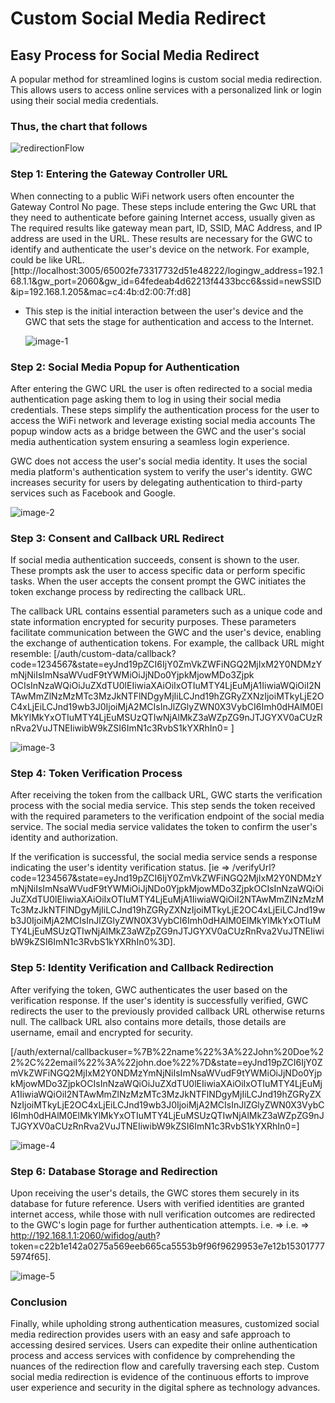 # Custom Social Media Redirect
 
## Easy Process for Social Media Redirect

A popular method for streamlined logins is custom social media redirection. This allows users to access online services with a personalized link or login using their social media credentials.

### Thus, the chart that follows

 ![redirectionFlow](https://github.com/Nancypatel1103/ComplianceClient/assets/153616269/7d793824-4d42-41f1-ac24-1d10a88cdea0)   

### Step 1: Entering the Gateway Controller URL

When connecting to a public WiFi network users often encounter the Gateway Control No page. These steps include entering the Gwc URL that they need to authenticate before gaining Internet access, usually given as The required results like gateway mean part, ID, SSID, MAC Address, and IP address are used in the URL. These results are necessary for the GWC to identify and authenticate the user's device on the network. For example, could be like URL.  [http://localhost:3005/65002fe73317732d51e48222/logingw_address=192.168.1.1&gw_port=2060&gw_id=64fedeab4d62213f4433bcc6&ssid=newSSID&ip=192.168.1.205&mac=c4:4b:d2:00:7f:d8]

- This step is the initial interaction between the user's device and the GWC that sets the stage for authentication and access to the Internet.

  ![image-1](https://github.com/Nancypatel1103/ComplianceClient/assets/153616269/670814db-6f3f-4532-a79d-52493b86d32b)

### Step 2: Social Media Popup for Authentication

After entering the GWC URL the user is often redirected to a social media authentication page asking them to log in using their social media credentials. These steps simplify the authentication process for the user to access the WiFi network and leverage existing social media accounts The popup window acts as a bridge between the GWC and the user's social media authentication system ensuring a seamless login experience.

GWC does not access the user's social media identity. It uses the social media platform's authentication system to verify the user's identity. GWC increases security for users by delegating authentication to third-party services such as Facebook and Google.  

  ![image-2](https://github.com/Nancypatel1103/ComplianceClient/assets/153616269/e0abee1d-5e5e-4caa-acd3-da38c1bae28c)

### Step 3: Consent and Callback URL Redirect

If social media authentication succeeds, consent is shown to the user. These prompts ask the user to access specific data or perform specific tasks. When the user accepts the consent prompt the GWC initiates the token exchange process by redirecting the callback URL.

The callback URL contains essential parameters such as a unique code and state information encrypted for security purposes. These parameters facilitate communication between the GWC and the user's device, enabling the exchange of authentication tokens. For example, the callback URL might resemble: [/auth/custom-data/callback?code=1234567&state=eyJnd19pZCI6IjY0ZmVkZWFiNGQ2MjIxM2Y0NDMzYmNjNiIsImNsaWVudF9tYWMiOiJjNDo0YjpkMjowMDo3Zjpk
OCIsInNzaWQiOiJuZXdTU0lEIiwiaXAiOiIxOTIuMTY4LjEuMjA1IiwiaWQiOiI2NTAwMmZlNzMzMTc3MzJkNTFlNDgyMjIiLCJnd19hZGRyZXNzIjoiMTkyLjE2OC4xLjEiLCJnd19wb3J0IjoiMjA2MCIsInJlZGlyZWN0X3VybCI6Imh0dHAlM0ElMkYlMkYxOTIuMTY4LjEuMSUzQTIwNjAlMkZ3aWZpZG9nJTJGYXV0aCUzRnRva2VuJTNEIiwibW9kZSI6ImN1c3RvbS1kYXRhIn0= ]

   ![image-3](https://github.com/Nancypatel1103/ComplianceClient/assets/153616269/f52987bd-f1ec-4a7f-b731-beb64341b773)

### Step 4: Token Verification Process

After receiving the token from the callback URL, GWC starts the verification process with the social media service. This step sends the token received with the required parameters to the verification endpoint of the social media service. The social media service validates the token to confirm the user's identity and authorization.

If the verification is successful, the social media service sends a response indicating the user's identity verification status. [ie => /verifyUrl?code=1234567&state=eyJnd19pZCI6IjY0ZmVkZWFiNGQ2MjIxM2Y0NDMzYmNjNiIsImNsaWVudF9tYWMiOiJjNDo0YjpkMjowMDo3ZjpkOCIsInNzaWQiOiJuZXdTU0lEIiwiaXAiOiIxOTIuMTY4LjEuMjA1IiwiaWQiOiI2NTAwMmZlNzMzMTc3MzJkNTFlNDgyMjIiLCJnd19hZGRyZXNzIjoiMTkyLjE2OC4xLjEiLCJnd19wb3J0IjoiMjA2MCIsInJlZGlyZWN0X3VybCI6Imh0dHAlM0ElMkYlMkYxOTIuMTY4LjEuMSUzQTIwNjAlMkZ3aWZpZG9nJTJGYXV0aCUzRnRva2VuJTNEIiwibW9kZSI6ImN1c3RvbS1kYXRhIn0%3D].


### Step 5: Identity Verification and Callback Redirection

After verifying the token, GWC authenticates the user based on the verification response. If the user's identity is successfully verified, GWC redirects the user to the previously provided callback URL otherwise returns null. The callback URL also contains more details, those details are username, email and encrypted for security.

[/auth/external/callbackuser=%7B%22name%22%3A%22John%20Doe%22%2C%22email%22%3A%22john.doe%22%7D&state=eyJnd19pZCI6IjY0ZmVkZWFiNGQ2MjIxM2Y0NDMzYmNjNiIsImNsaWVudF9tYWMiOiJjNDo0YjpkMjowMDo3ZjpkOCIsInNzaWQiOiJuZXdTU0lEIiwiaXAiOiIxOTIuMTY4LjEuMjA1IiwiaWQiOiI2NTAwMmZlNzMzMTc3MzJkNTFlNDgyMjIiLCJnd19hZGRyZXNzIjoiMTkyLjE2OC4xLjEiLCJnd19wb3J0IjoiMjA2MCIsInJlZGlyZWN0X3VybCI6Imh0dHAlM0ElMkYlMkYxOTIuMTY4LjEuMSUzQTIwNjAlMkZ3aWZpZG9nJTJGYXV0aCUzRnRva2VuJTNEIiwibW9kZSI6ImN1c3RvbS1kYXRhIn0=]

  ![image-4](https://github.com/Nancypatel1103/ComplianceClient/assets/153616269/6a6c831b-949e-438e-9a23-f0275ff3dffd)

### Step 6: Database Storage and Redirection

Upon receiving the user's details, the GWC stores them securely in its database for future reference. Users with verified identities are granted internet access, while those with null verification outcomes are redirected to the GWC's login page for further authentication attempts. i.e. => i.e. => http://192.168.1.1:2060/wifidog/auth? token=c22b1e142a0275a569eeb665ca5553b9f96f9629953e7e12b153017775974f65].

   ![image-5](https://github.com/Nancypatel1103/ComplianceClient/assets/153616269/29a2e43d-9ce2-4357-9134-c060c4b5f3c8)

### Conclusion
Finally, while upholding strong authentication measures, customized social media redirection provides users with an easy and safe approach to accessing desired services. Users can expedite their online authentication process and access services with confidence by comprehending the nuances of the redirection flow and carefully traversing each step. Custom social media redirection is evidence of the continuous efforts to improve user experience and security in the digital sphere as technology advances.

